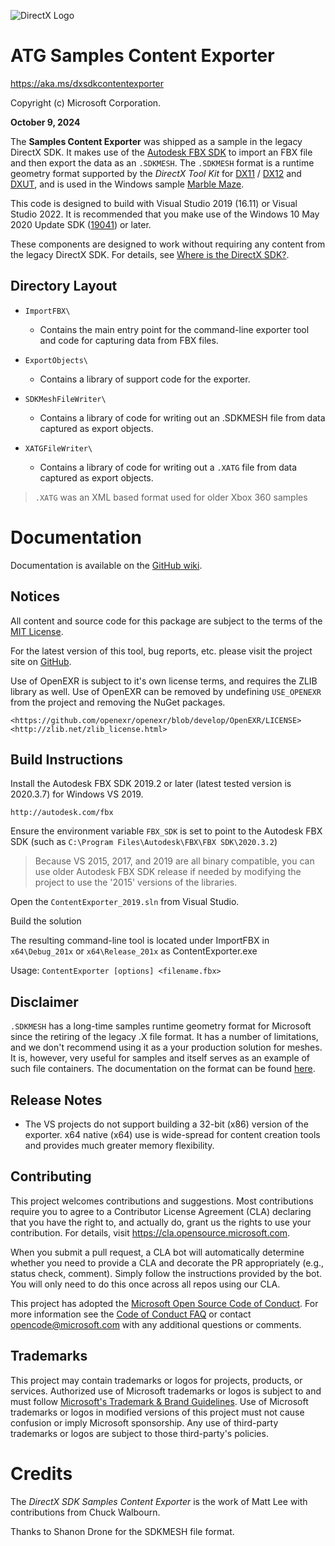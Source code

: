 ![DirectX Logo](https://raw.githubusercontent.com/wiki/walbourn/contentexporter/Dx_logo.GIF)

# ATG  Samples Content Exporter

https://aka.ms/dxsdkcontentexporter

Copyright (c) Microsoft Corporation.

**October 9, 2024**

The **Samples Content Exporter** was shipped as a sample in the legacy DirectX SDK. It makes use of the [Autodesk FBX SDK](http://autodesk.com/fbx) to import an FBX file and then export the data as an ``.SDKMESH``. The ``.SDKMESH`` format is a runtime geometry format supported by the _DirectX Tool Kit_ for [DX11](http://go.microsoft.com/fwlink/?LinkId=248929) / [DX12](http://go.microsoft.com/fwlink/?LinkID=615561) and [DXUT](http://go.microsoft.com/fwlink/?LinkId=320437), and is used in the Windows sample [Marble Maze](https://docs.microsoft.com/samples/microsoft/windows-appsample-marble-maze/directx-marble-maze-game-sample/).

This code is designed to build with Visual Studio 2019 (16.11) or Visual Studio 2022. It is recommended that you make use of the Windows 10 May 2020 Update SDK ([19041](https://walbourn.github.io/windows-10-may-2020-update-sdk/)) or later.

These components are designed to work without requiring any content from the legacy DirectX SDK. For details, see [Where is the DirectX SDK?](https://aka.ms/dxsdk).

## Directory Layout

* ``ImportFBX\``
    + Contains the main entry point for the command-line exporter tool and code for capturing data from FBX files.

* ``ExportObjects\``
    + Contains a library of support code for the exporter.

* ``SDKMeshFileWriter\``
    + Contains a library of code for writing out an .SDKMESH file from data captured as export objects.

* ``XATGFileWriter\``
    + Contains a library of code for writing out a ``.XATG`` file from data captured as export objects.

> ``.XATG`` was an XML based format used for older Xbox 360 samples

# Documentation

Documentation is available on the [GitHub wiki](https://github.com/walbourn/contentexporter/wiki).

## Notices

All content and source code for this package are subject to the terms of the [MIT License](http://opensource.org/licenses/MIT).

For the latest version of this tool, bug reports, etc. please visit the project site on [GitHub](https://github.com/walbourn/contentexporter/).

Use of OpenEXR is subject to it's own license terms, and requires the ZLIB library as well. Use of OpenEXR can be removed by undefining ``USE_OPENEXR`` from the  project and removing the NuGet packages.

    <https://github.com/openexr/openexr/blob/develop/OpenEXR/LICENSE>
    <http://zlib.net/zlib_license.html>

## Build Instructions

Install the Autodesk FBX SDK 2019.2 or later (latest tested version is 2020.3.7) for Windows VS 2019.

    http://autodesk.com/fbx

Ensure the environment variable ``FBX_SDK`` is set to point to the Autodesk FBX SDK (such as ``C:\Program Files\Autodesk\FBX\FBX SDK\2020.3.2``)

> Because VS 2015, 2017, and 2019 are all binary compatible, you can use older Autodesk FBX SDK release if needed by modifying the project to use the '2015' versions of the libraries.

Open the ``ContentExporter_2019.sln`` from Visual Studio.

Build the solution

The resulting command-line tool is located under ImportFBX in ``x64\Debug_201x`` or ``x64\Release_201x`` as ContentExporter.exe

Usage: ``ContentExporter [options] <filename.fbx>``

## Disclaimer

``.SDKMESH`` has a long-time samples runtime geometry format for Microsoft since the retiring of the
legacy .X file format. It has a number of limitations, and we don't recommend using it as a your
production solution for meshes. It is, however, very useful for samples and itself serves as an
example of such file containers. The documentation on the format can be found [here](https://github.com/walbourn/contentexporter/wiki/SDKMESH).

## Release Notes

* The VS projects do not support building a 32-bit (x86) version of the exporter. x64 native (x64) use is wide-spread for content creation tools and provides much greater memory flexibility.

## Contributing

This project welcomes contributions and suggestions. Most contributions require you to agree to a Contributor License Agreement (CLA) declaring that you have the right to, and actually do, grant us the rights to use your contribution. For details, visit https://cla.opensource.microsoft.com.

When you submit a pull request, a CLA bot will automatically determine whether you need to provide a CLA and decorate the PR appropriately (e.g., status check, comment). Simply follow the instructions provided by the bot. You will only need to do this once across all repos using our CLA.

This project has adopted the [Microsoft Open Source Code of Conduct](https://opensource.microsoft.com/codeofconduct/). For more information see the [Code of Conduct FAQ](https://opensource.microsoft.com/codeofconduct/faq/) or contact [opencode@microsoft.com](mailto:opencode@microsoft.com) with any additional questions or comments.

## Trademarks

This project may contain trademarks or logos for projects, products, or services. Authorized use of Microsoft trademarks or logos is subject to and must follow [Microsoft's Trademark & Brand Guidelines](https://www.microsoft.com/legal/intellectualproperty/trademarks/usage/general). Use of Microsoft trademarks or logos in modified versions of this project must not cause confusion or imply Microsoft sponsorship. Any use of third-party trademarks or logos are subject to those third-party's policies.

# Credits

The *DirectX SDK Samples Content Exporter* is the work of Matt Lee with contributions from Chuck Walbourn.

Thanks to Shanon Drone for the SDKMESH file format.
